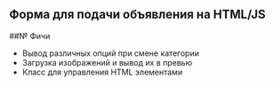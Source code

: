 ## Форма для подачи объявления на HTML/JS

##№ Фичи

- Вывод различных опций при смене категории
- Загрузка изображений и вывод их в превью
- Класс для управления HTML элементами 
